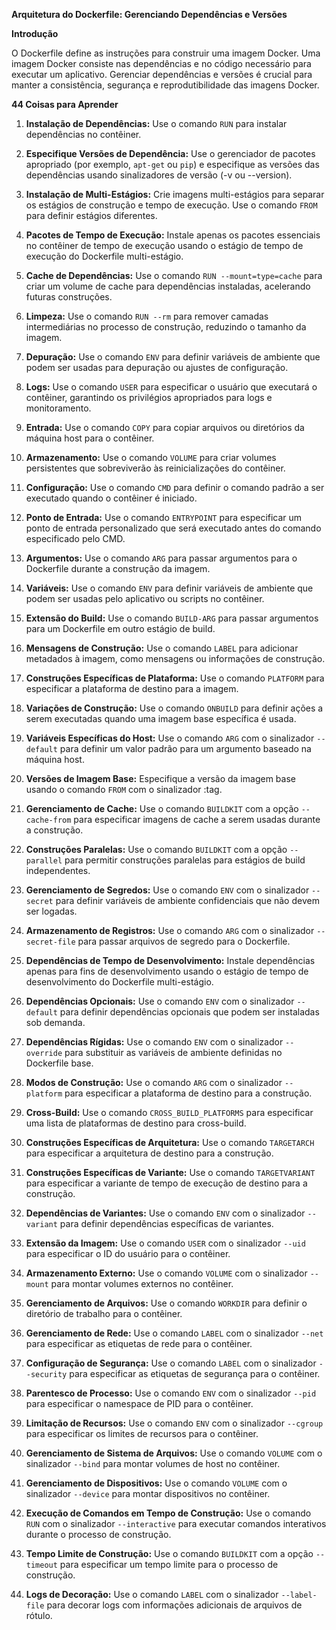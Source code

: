 **Arquitetura do Dockerfile: Gerenciando Dependências e Versões**

**Introdução**

O Dockerfile define as instruções para construir uma imagem Docker. Uma imagem Docker consiste nas dependências e no código necessário para executar um aplicativo. Gerenciar dependências e versões é crucial para manter a consistência, segurança e reprodutibilidade das imagens Docker.

**44 Coisas para Aprender**

1. **Instalação de Dependências:** Use o comando `RUN` para instalar dependências no contêiner.

2. **Especifique Versões de Dependência:** Use o gerenciador de pacotes apropriado (por exemplo, `apt-get` ou `pip`) e especifique as versões das dependências usando sinalizadores de versão (-v ou --version).

3. **Instalação de Multi-Estágios:** Crie imagens multi-estágios para separar os estágios de construção e tempo de execução. Use o comando `FROM` para definir estágios diferentes.

4. **Pacotes de Tempo de Execução:** Instale apenas os pacotes essenciais no contêiner de tempo de execução usando o estágio de tempo de execução do Dockerfile multi-estágio.

5. **Cache de Dependências:** Use o comando `RUN --mount=type=cache` para criar um volume de cache para dependências instaladas, acelerando futuras construções.

6. **Limpeza:** Use o comando `RUN --rm` para remover camadas intermediárias no processo de construção, reduzindo o tamanho da imagem.

7. **Depuração:** Use o comando `ENV` para definir variáveis de ambiente que podem ser usadas para depuração ou ajustes de configuração.

8. **Logs:** Use o comando `USER` para especificar o usuário que executará o contêiner, garantindo os privilégios apropriados para logs e monitoramento.

9. **Entrada:** Use o comando `COPY` para copiar arquivos ou diretórios da máquina host para o contêiner.

10. **Armazenamento:** Use o comando `VOLUME` para criar volumes persistentes que sobreviverão às reinicializações do contêiner.

11. **Configuração:** Use o comando `CMD` para definir o comando padrão a ser executado quando o contêiner é iniciado.

12. **Ponto de Entrada:** Use o comando `ENTRYPOINT` para especificar um ponto de entrada personalizado que será executado antes do comando especificado pelo CMD.

13. **Argumentos:** Use o comando `ARG` para passar argumentos para o Dockerfile durante a construção da imagem.

14. **Variáveis:** Use o comando `ENV` para definir variáveis de ambiente que podem ser usadas pelo aplicativo ou scripts no contêiner.

15. **Extensão do Build:** Use o comando `BUILD-ARG` para passar argumentos para um Dockerfile em outro estágio de build.

16. **Mensagens de Construção:** Use o comando `LABEL` para adicionar metadados à imagem, como mensagens ou informações de construção.

17. **Construções Específicas de Plataforma:** Use o comando `PLATFORM` para especificar a plataforma de destino para a imagem.

18. **Variações de Construção:** Use o comando `ONBUILD` para definir ações a serem executadas quando uma imagem base específica é usada.

19. **Variáveis Específicas do Host:** Use o comando `ARG` com o sinalizador `--default` para definir um valor padrão para um argumento baseado na máquina host.

20. **Versões de Imagem Base:** Especifique a versão da imagem base usando o comando `FROM` com o sinalizador :tag.

21. **Gerenciamento de Cache:** Use o comando `BUILDKIT` com a opção `--cache-from` para especificar imagens de cache a serem usadas durante a construção.

22. **Construções Paralelas:** Use o comando `BUILDKIT` com a opção `--parallel` para permitir construções paralelas para estágios de build independentes.

23. **Gerenciamento de Segredos:** Use o comando `ENV` com o sinalizador `--secret` para definir variáveis de ambiente confidenciais que não devem ser logadas.

24. **Armazenamento de Registros:** Use o comando `ARG` com o sinalizador `--secret-file` para passar arquivos de segredo para o Dockerfile.

25. **Dependências de Tempo de Desenvolvimento:** Instale dependências apenas para fins de desenvolvimento usando o estágio de tempo de desenvolvimento do Dockerfile multi-estágio.

26. **Dependências Opcionais:** Use o comando `ENV` com o sinalizador `--default` para definir dependências opcionais que podem ser instaladas sob demanda.

27. **Dependências Rígidas:** Use o comando `ENV` com o sinalizador `--override` para substituir as variáveis de ambiente definidas no Dockerfile base.

28. **Modos de Construção:** Use o comando `ARG` com o sinalizador `--platform` para especificar a plataforma de destino para a construção.

29. **Cross-Build:** Use o comando `CROSS_BUILD_PLATFORMS` para especificar uma lista de plataformas de destino para cross-build.

30. **Construções Específicas de Arquitetura:** Use o comando `TARGETARCH` para especificar a arquitetura de destino para a construção.

31. **Construções Específicas de Variante:** Use o comando `TARGETVARIANT` para especificar a variante de tempo de execução de destino para a construção.

32. **Dependências de Variantes:** Use o comando `ENV` com o sinalizador `--variant` para definir dependências específicas de variantes.

33. **Extensão da Imagem:** Use o comando `USER` com o sinalizador `--uid` para especificar o ID do usuário para o contêiner.

34. **Armazenamento Externo:** Use o comando `VOLUME` com o sinalizador `--mount` para montar volumes externos no contêiner.

35. **Gerenciamento de Arquivos:** Use o comando `WORKDIR` para definir o diretório de trabalho para o contêiner.

36. **Gerenciamento de Rede:** Use o comando `LABEL` com o sinalizador `--net` para especificar as etiquetas de rede para o contêiner.

37. **Configuração de Segurança:** Use o comando `LABEL` com o sinalizador `--security` para especificar as etiquetas de segurança para o contêiner.

38. **Parentesco de Processo:** Use o comando `ENV` com o sinalizador `--pid` para especificar o namespace de PID para o contêiner.

39. **Limitação de Recursos:** Use o comando `ENV` com o sinalizador `--cgroup` para especificar os limites de recursos para o contêiner.

40. **Gerenciamento de Sistema de Arquivos:** Use o comando `VOLUME` com o sinalizador `--bind` para montar volumes de host no contêiner.

41. **Gerenciamento de Dispositivos:** Use o comando `VOLUME` com o sinalizador `--device` para montar dispositivos no contêiner.

42. **Execução de Comandos em Tempo de Construção:** Use o comando `RUN` com o sinalizador `--interactive` para executar comandos interativos durante o processo de construção.

43. **Tempo Limite de Construção:** Use o comando `BUILDKIT` com a opção `--timeout` para especificar um tempo limite para o processo de construção.

44. **Logs de Decoração:** Use o comando `LABEL` com o sinalizador `--label-file` para decorar logs com informações adicionais de arquivos de rótulo.